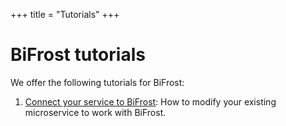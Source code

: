 +++
title = "Tutorials"
+++

# BiFrost tutorials

We offer the following tutorials for BiFrost:

1.  [Connect your service to BiFrost](/bifrost/tutorials/connect-service-to-bifrost): How to modify your existing microservice to work with BiFrost.